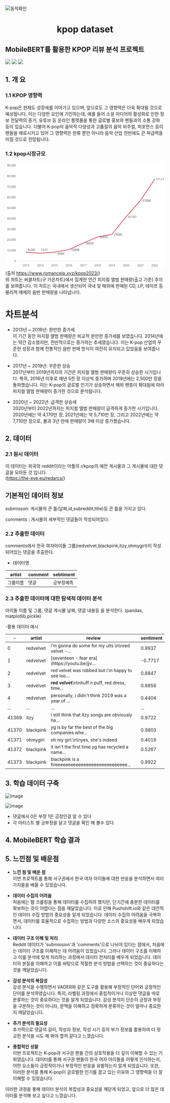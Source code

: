 <img src="https://github.com/ssom1/example/blob/main/k-pop-idol-center-stage-enveloped-in-a-spotlight-fans-silhouettes-forming-a-heart-shaped-ocean-in-.png" alt="동작확인" width="1000" height="350"/>

# <p align="center" style = "font-size:30"> **kpop dataset** <p>

## MobileBERT를 활용한 KPOP 리뷰 분석 프로젝트  
<!-- 
badge icon 참고 사이트
https://github.com/danmadeira/simple-icon-badges
-->
<img src="https://img.shields.io/badge/python-%233776AB.svg?&style=for-the-badge&logo=python&logoColor=white" />
<img src="https://img.shields.io/badge/pytorch-%23EE4C2C.svg?&style=for-the-badge&logo=pytorch&logoColor=white" />
<img src="https://img.shields.io/badge/pycharm-%23000000.svg?&style=for-the-badge&logo=pycharm&logoColor=white" />

## 1. 개 요 
### 1.1 KPOP 영향력

K-pop은 현재도 성장세를 이어가고 있으며, 앞으로도 그 영향력은 더욱 확대될 것으로 예상됩니다. 이는 다양한 요인에 기인하는데, 예를 들어 소셜 미디어의 활성화로 인한 정보 전달력의 증가, 유튜브 등 온라인 플랫폼을 통한 글로벌 홍보와 팬들과의 소통 강화 등이 있습니다. 더불어 K-pop의 음악적 다양성과 고품질의 음악 비주얼, 퍼포먼스 등이 팬들을 매료시키고 있어 그 영향력은 한류 뿐만 아니라 음악 산업 전반에도 큰 파급력을 미칠 것으로 전망됩니다.

### 1.2 kpop시장규모

![동장화면](https://github.com/ssom1/example/blob/main/kpop%20%EC%84%B1%EC%9E%A5.png)
(출처 https://www.romanceip.xyz/kpop2023/) <br>
위 차트는 써클차트(구 가온차트)에서 집계한 연간 피지컬 앨범 판매량(출고 기준) 추이를 보여줍니다. 이 차트는 국내에서 생산되어 국내 및 해외에 판매된 CD, LP, 테이프 등 물리적 매체의 음반 판매량을 나타냅니다.

# 차트분석
- 2013년 ~ 2016년: 완만한 증가세 <br>
  이 기간 동안 피지컬 앨범 판매량은 비교적 완만한 증가세를 보였습니다. 2014년에는 약간 감소했지만, 전반적으로는 증가하는 추세였습니다. 이는 K-pop 산업의 꾸준한 성장과 함께 전통적인 음반 판매 방식이 여전히 유지되고 있었음을 보여줍니다.
  
- 2017년 ~ 2019년: 꾸준한 상승 <br>
  2017년부터 2019년까지의 기간은 피지컬 앨범 판매량이 꾸준히 상승한 시기입니다. 특히, 2016년 이후로 매년 5천 장 이상씩 증가하며 2019년에는 2,500만 장을 돌파했습니다. 이는 K-pop의 글로벌 인기가 상승하면서 해외 팬층이 확대됨에 따라 피지컬 앨범 판매량이 증가한 것으로 분석됩니다.

- 2020년 ~ 2022년: 급격한 상승세 <br>
  2020년부터 2022년까지는 피지컬 앨범 판매량이 급격하게 증가한 시기입니다. 2020년에는 약 4,170만 장, 2021년에는 약 5,710만 장, 그리고 2022년에는 약 7,710만 장으로, 불과 3년 만에 판매량이 3배 이상 증가했습니다.
  
## 2. 데이터
### 2.1 원시 데이터
이 데이터는 외국의 reddit이라는 어플의 r/kpop의 예전 게시물과 그 게시물에 대한 댓글을 모아둔 것 입니다. <br>
(https://the-eye.eu/redarcs/)

## 기본적인 데이터 정보
submisson: 게시물의 큰 틀(날짜,id,subreddit,title)등 큰 틀을 가지고 있다.

comments : 게시물의 세부적인 댓글들이 작성되어있다.

### 2.2 추출한 데이터
comments에서 한국 여자아이돌 그룹(redvelvet,blackpink,itzy,ohmygirl)이 작성되어있는
댓글을 추출한다.

- 데이터명

|artist|comment|sebtiment|
|------|---------|------|
|그룹이름|댓글|긍부정예측|

### 2.3 추출한 데이터에 대한 탐색적 데이터 분석
아이돌 이름 및 그룹, 댓글 게시물 날짜, 댓글 내용등 을 분석한다.
(pandas, matplotlib,pickle)

-활용 데이터 예시

|-|artist|review|sentiment|
|----|----|----|----|
|0|redvelvet|i’m gonna do some for my ults \n\nred velvet -...|0.9937|
|1|redvelvet|[seventeen - fear era](https:\/\/youtu.be\/jjv...|-0.7717|
|2|redvelvet|red velvet was robbed but i'm happy to see loo...|0.8847|
|3|redvelvet|**red velvet**\n\nhuff n puff, red dress, time...|0.9856|
|4|redvelvet|personally, i didn't think 2019 was a year of ...|0.4404|
|...|...|...|...|
|41369|itzy|i still think that itzy songs are obviously ha...|0.9722|
|41370|blackpink|yg is by far the best of the big companies whe...|0.9803|
|41371|ohmygirl|oh my girl.\n\nyes, she's indeed|0.4019|
|41372|blackpink|  it isn't the first time yg has recycled a name...|0.5267|
|41373|blackpink|blackpink is a fireeeeeeeeeeeeeeeeeeeeeeeeeeee...|0.9922|


## 3. 학습 데이터 구축
![image](https://github.com/ssom1/kpopdataset/assets/101031955/222a22f2-6af9-416d-8507-ec5b83a7ee52)

![image](https://github.com/ssom1/kpopdataset/assets/101031955/85996933-f81c-40cf-a31a-cfea827ff3c4)

- 댓글에서 0은 부정 1은 긍정인걸 알 수 있다
- 각 아티스트 별 긍부정을 달고 댓글을 확인 해 볼수 있다.

## 4. MobileBERT 학습 결과

## 5. 느낀점 및 배운점
- **느낀 점 및 배운 점** <br>
이번 프로젝트를 통해 서구권에서 한국 여자 아이돌에 대한 반응을 분석하면서 여러가지들을 배울 수 있었습니다.

- **데이터 수집의 어려움** <br>
처음에는 웹 크롤링을 통해 데이터를 수집하려 했지만, 단기간에 충분한 데이터를 확보하는 것이 어렵다는 점을 깨달았습니다. 이로 인해 Pushshift.io와 같은 대안적인 데이터 수집 방법의 중요성을 알게 되었습니다. 데이터 수집의 어려움을 극복하면서, 데이터를 효율적으로 수집하는 방법과 다양한 소스의 중요성을 배우게 되었습니다.

- **데이터 구조 이해 및 처리** <br>
Reddit 데이터가 'submission'과 'comments'으로 나뉘어 있다는 점에서, 처음에는 데이터 구조를 이해하는 데 어려움이 있었습니다. 그러나 데이터 구조를 이해하고 이를 분석에 맞게 처리하는 과정에서 데이터 전처리를 배우게 되었습니다. 데이터의 본질을 이해하고 이를 바탕으로 적절한 분석 방법을 선택하는 것이 중요하다는 것을 깨달았습니다.

- **감성 분석의 복잡성** <br>
감성 분석을 수행하면서 VADER와 같은 도구를 활용해 부정적인 단어와 긍정적인 단어를 분석하였습니다. 특히, 라벨링 과정에서 중립적이거나 이상한 댓글을 따로 분류하는 것이 중요하다는 것을 알게 되었습니다. 감성 분석이 단순히 긍정과 부정을 구분하는 것이 아니라, 문맥을 이해하고 정확하게 분류하는 것이 얼마나 중요한지 깨달았습니다.

- **추가 분석의 필요성** <br>
추가적으로 댓글의 길이, 작성자 정보, 작성 시기 등의 부가 정보를 활용하여 더 정교한 분석을 시도 해 봐야 할꺼 같다고 느꼈습니다.

- **종합적인 성찰** <br>
이번 프로젝트는 K-pop과 서구권 팬들 간의 상호작용을 더 깊이 이해할 수 있는 기회였습니다. 데이터를 통해 서구권 팬들이 한국 여자 아이돌을 어떻게 인식하는지, 어떤 요소들이 긍정적이거나 부정적인 반응을 유발하는지 알게 되었습니다. 또한, 이러한 분석을 통해 K-pop이 글로벌한 인기를 끌고 있는 이유와 그 영향력을 더 잘 이해할 수 있었습니다.

이러한 과정을 통해 데이터 분석의 복잡성과 중요성을 깨닫게 되었고, 앞으로 더 많은 데이터를 분석해 보고 싶다고 느꼈습니다.
